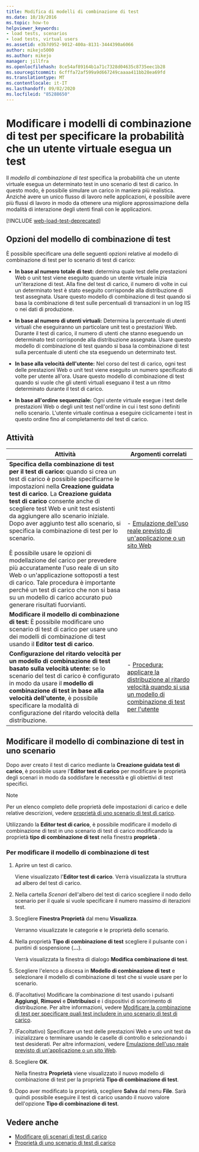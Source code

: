 ```yaml
---
title: Modifica di modelli di combinazione di test
ms.date: 10/19/2016
ms.topic: how-to
helpviewer_keywords:
- load tests, scenarios
- load tests, virtual users
ms.assetid: e3b7d952-9012-400a-8131-3444390a6066
author: mikejo5000
ms.author: mikejo
manager: jillfra
ms.openlocfilehash: 8ce54af89164b1a71c7328d04635c8735eec1b28
ms.sourcegitcommit: 6cfffa72af599a9d667249caaaa411bb28ea69fd
ms.translationtype: MT
ms.contentlocale: it-IT
ms.lasthandoff: 09/02/2020
ms.locfileid: "85288650"
---
```

# <a name="edit-test-mix-models-to-specify-the-probability-of-a-virtual-user-running-a-test"></a>Modificare i modelli di combinazione di test per specificare la probabilità che un utente virtuale esegua un test

Il *modello di combinazione di test* specifica la probabilità che un utente virtuale esegua un determinato test in uno scenario di test di carico. In questo modo, è possibile simulare un carico in maniera più realistica. Anziché avere un unico flusso di lavoro nelle applicazioni, è possibile avere più flussi di lavoro in modo da ottenere una migliore approssimazione della modalità di interazione degli utenti finali con le applicazioni.

[!INCLUDE [web-load-test-deprecated](includes/web-load-test-deprecated.md)]

## <a name="test-mix-model-options"></a>Opzioni del modello di combinazione di test

È possibile specificare una delle seguenti opzioni relative al modello di combinazione di test per lo scenario di test di carico:

- **In base al numero totale di test:** determina quale test delle prestazioni Web o unit test viene eseguito quando un utente virtuale inizia un'iterazione di test. Alla fine del test di carico, il numero di volte in cui un determinato test è stato eseguito corrisponde alla distribuzione di test assegnata. Usare questo modello di combinazione di test quando si basa la combinazione di test sulle percentuali di transazioni in un log IIS o nei dati di produzione.

- **In base al numero di utenti virtuali:** Determina la percentuale di utenti virtuali che eseguiranno un particolare unit test o prestazioni Web. Durante il test di carico, il numero di utenti che stanno eseguendo un determinato test corrisponde alla distribuzione assegnata. Usare questo modello di combinazione di test quando si basa la combinazione di test sulla percentuale di utenti che sta eseguendo un determinato test.

- **In base alla velocità dell'utente:** Nel corso del test di carico, ogni test delle prestazioni Web o unit test viene eseguito un numero specificato di volte per utente all'ora. Usare questo modello di combinazione di test quando si vuole che gli utenti virtuali eseguano il test a un ritmo determinato durante il test di carico.

- **In base all'ordine sequenziale:** Ogni utente virtuale esegue i test delle prestazioni Web o degli unit test nell'ordine in cui i test sono definiti nello scenario. L'utente virtuale continua a eseguire ciclicamente i test in questo ordine fino al completamento del test di carico.

## <a name="tasks"></a>Attività

|Attività|Argomenti correlati|
|-|-----------------------|
|**Specifica della combinazione di test per il test di carico:** quando si crea un test di carico è possibile specificarne le impostazioni nella **Creazione guidata test di carico**. La **Creazione guidata test di carico** consente anche di scegliere test Web e unit test esistenti da aggiungere allo scenario iniziale. Dopo aver aggiunto test allo scenario, si specifica la combinazione di test per lo scenario.<br /><br /> È possibile usare le opzioni di modellazione del carico per prevedere più accuratamente l'uso reale di un sito Web o un'applicazione sottoposti a test di carico. Tale procedura è importante perché un test di carico che non si basa su un modello di carico accurato può generare risultati fuorvianti.|-   [Emulazione dell'uso reale previsto di un'applicazione o un sito Web](../test/emulate-real-world-usage-of-a-web-site-in-a-load-test-using-test-mix-models.md)|
|**Modificare il modello di combinazione di test:** È possibile modificare uno scenario di test di carico per usare uno dei modelli di combinazione di test usando il **Editor test di carico**.||
|**Configurazione del ritardo velocità per un modello di combinazione di test basato sulla velocità utente:** se lo scenario del test di carico è configurato in modo da usare il **modello di combinazione di test in base alla velocità dell'utente**, è possibile specificare la modalità di configurazione del ritardo velocità della distribuzione.|-   [Procedura: applicare la distribuzione al ritardo velocità quando si usa un modello di combinazione di test per l'utente](../test/how-to-apply-distribution-to-pacing-delay-when-using-a-user-pace-test-mix-model.md)|

## <a name="change-the-test-mix-model-in-a-scenario"></a>Modificare il modello di combinazione di test in uno scenario

Dopo aver creato il test di carico mediante la **Creazione guidata test di carico**, è possibile usare l'**Editor test di carico** per modificare le proprietà degli scenari in modo da soddisfare le necessità e gli obiettivi di test specifici.

> [!NOTE]
> Per un elenco completo delle proprietà delle impostazioni di carico e delle relative descrizioni, vedere [proprietà di uno scenario di test di carico](../test/load-test-scenario-properties.md).

Utilizzando la **Editor test di carico**, è possibile modificare il modello di combinazione di test in uno scenario di test di carico modificando la proprietà **tipo di combinazione di test** nella finestra **proprietà** .

### <a name="to-change-the-test-mix-model"></a>Per modificare il modello di combinazione di test

1. Aprire un test di carico.

     Viene visualizzato l'**Editor test di carico**. Verrà visualizzata la struttura ad albero del test di carico.

2. Nella cartella *Scenari* dell'albero del test di carico scegliere il nodo dello scenario per il quale si vuole specificare il numero massimo di iterazioni test.

3. Scegliere **Finestra Proprietà** dal menu **Visualizza**.

     Verranno visualizzate le categorie e le proprietà dello scenario.

4. Nella proprietà **Tipo di combinazione di test** scegliere il pulsante con i puntini di sospensione (**…**).

     Verrà visualizzata la finestra di dialogo **Modifica combinazione di test**.

5. Scegliere l'elenco a discesa in **Modello di combinazione di test** e selezionare il modello di combinazione di test che si vuole usare per lo scenario.

6. (Facoltativo) Modificare la combinazione di test usando i pulsanti **Aggiungi**, **Rimuovi** e **Distribuisci** e i dispositivi di scorrimento di distribuzione. Per altre informazioni, vedere [Modificare la combinazione di test per specificare quali test includere in uno scenario di test di carico](../test/edit-the-test-mix-to-specify-which-web-browsers-types-in-a-load-test-scenario.md).

7. (Facoltativo) Specificare un test delle prestazioni Web e uno unit test da inizializzare o terminare usando le caselle di controllo e selezionando i test desiderati. Per altre informazioni, vedere [Emulazione dell'uso reale previsto di un'applicazione o un sito Web](../test/emulate-real-world-usage-of-a-web-site-in-a-load-test-using-test-mix-models.md).

8. Scegliere **OK**.

     Nella finestra **Proprietà** viene visualizzato il nuovo modello di combinazione di test per la proprietà **Tipo di combinazione di test**.

9. Dopo aver modificato la proprietà, scegliere **Salva** dal menu **File**. Sarà quindi possibile eseguire il test di carico usando il nuovo valore dell'opzione **Tipo di combinazione di test**.

## <a name="see-also"></a>Vedere anche

- [Modificare gli scenari di test di carico](../test/edit-load-test-scenarios.md)
- [Proprietà di uno scenario di test di carico](../test/load-test-scenario-properties.md)
